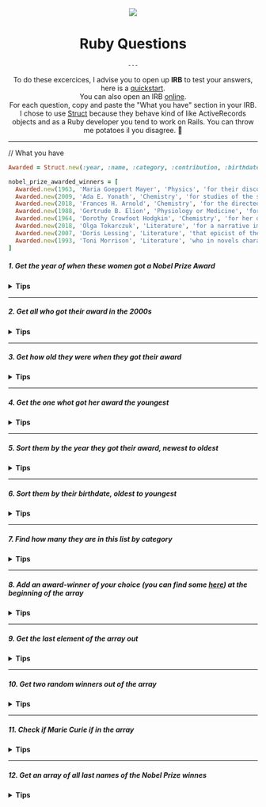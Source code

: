 <div align="center">
  <img src="https://img.icons8.com/office/80/000000/ruby-programming-language.png">
  
  <h1>Ruby Questions</h1>
  
    ---

  <span>To do these excercices, I advise you to open up **IRB** to test your answers, here is a [quickstart](https://www.ruby-lang.org/en/documentation/quickstart/).</span></br>
  <span>You can also open an IRB [online](https://repl.it/languages/ruby).</span><br/>
  <span>For each question, copy and paste the "What you have" section in your IRB.</span><br/>
  <span>I chose to use [Struct](https://www.leighhalliday.com/ruby-struct) because they behave kind of like ActiveRecords objects and as a Ruby developer you tend to work on Rails. You can throw me potatoes il you disagree. :potato:</span>

---

 
 </div>

// What you have
```ruby
Awarded = Struct.new(:year, :name, :category, :contribution, :birthdate)

nobel_prize_awarded_winners = [
  Awarded.new(1963, 'Maria Goeppert Mayer', 'Physics', 'for their discoveries concerning nuclear shell structure', 1906),
  Awarded.new(2009, 'Ada E. Yonath', 'Chemistry', 'for studies of the structure and function of the ribosome', 1939),
  Awarded.new(2018, 'Frances H. Arnold', 'Chemistry', 'for the directed evolution of enzymes', 1956),
  Awarded.new(1988, 'Gertrude B. Elion', 'Physiology or Medicine', 'for their discoveries of important principles for drug treatment', 1918),
  Awarded.new(1964, 'Dorothy Crowfoot Hodgkin', 'Chemistry', 'for her determinations by X-ray techniques of the structures of important biochemical substances', 1910),
  Awarded.new(2018, 'Olga Tokarczuk', 'Literature', 'for a narrative imagination that with encyclopedic passion represents the crossing of boundaries as a form of life', 1962),
  Awarded.new(2007, 'Doris Lessing', 'Literature', 'that epicist of the female experience, who with scepticism, fire and visionary power has subjected a divided civilisation to scrutiny', 1919),
  Awarded.new(1993, 'Toni Morrison', 'Literature', 'who in novels characterized by visionary force and poetic import, gives life to an essential aspect of American reality', 1931)
]
```
 

##### 1. Get the year of when these women got a Nobel Prize Award

<details><summary><b>Tips</b></summary>
  <p>
    <strong>Map</strong> method, here is a <a href="https://www.rubyguides.com/2018/10/ruby-map-method/">tutorial</a>.
  </p>

  <details><summary><b>Answer</b></summary>
  <p>

```ruby
nobel_prize_awarded_winners.map { |awarded| awarded.year }
```


  </p>
  </details>
</details>

---


##### 2. Get all who got their award in the 2000s


<details><summary><b>Tips</b></summary>
  <p>
    <strong>Select</strong> method, here is a <a href="https://www.rubyguides.com/2019/04/ruby-select-method/">tutorial</a>.
  </p>

  <details><summary><b>Answer</b></summary>
  <p>

```ruby
nobel_prize_awarded_winners.select { |awarded| awarded.year > 2000 }

```


  </p>
  </details>
</details>

---

##### 3. Get how old they were when they got their award


<details><summary><b>Tips</b></summary>
  <p>
    <strong>Map</strong> method, here is a <a href="https://www.rubyguides.com/2018/10/ruby-map-method/">tutorial</a>.
  </p>

  <details><summary><b>Answer</b></summary>
  <p>

```ruby
nobel_prize_awarded_winners.map { |awarded| awarded.year - awarded.birthdate }

```

  </p>
  </details>
</details>

---


##### 4. Get the one whot got her award the youngest


<details><summary><b>Tips</b></summary>
  <p>
    <strong>Inject</strong> method, here is a <a href="https://apidock.com/ruby/Enumerable/inject">tutorial</a>.
  </p>

  <details><summary><b>Answer</b></summary>
  <p>

```ruby
nobel_prize_awarded_winners.inject do |youngest, awarded|
   (awarded.year - awarded.birthdate) > (youngest.year - youngest.birthdate) ? youngest : awarded
end

```

  </p>
  </details>
</details>

---

##### 5. Sort them by the year they got their award, newest to oldest


<details><summary><b>Tips</b></summary>
  <p>
    <strong>Sort</strong> method, here are some <a href="https://apidock.com/ruby/Array/sort">examples</a>.
  </p>

  <details><summary><b>Answer</b></summary>
  <p>

```ruby
nobel_prize_awarded_winners.sort { |a, b| b.year <=> a.year }

```

  </p>
  </details>
</details>

---

##### 6. Sort them by their birthdate, oldest to youngest


<details><summary><b>Tips</b></summary>
  <p>
    <strong>Sort</strong> method, here are some <a href="https://apidock.com/ruby/Array/sort">examples</a>.
  </p>

  <details><summary><b>Answer</b></summary>
  <p>

```ruby
nobel_prize_awarded_winners.sort { |a, b| a.birthdate <=> b.birthdate }

```

  </p>
  </details>
</details>

---


##### 7. Find how many they are in this list by category


<details><summary><b>Tips</b></summary>
  <p>
    There are several ways to deal with it, you can combine two methods: <a href="https://www.rubyguides.com/2018/10/ruby-map-method/">map</a> and <a href="https://rubydoc.info/stdlib/core/Enumerable:tally">tally</a>.
  </p>

  <details><summary><b>Answer</b></summary>
  <p>

```ruby
nobel_prize_awarded_winners.map(&:category).tally

```

  </p>
  </details>
</details>

---


##### 8. Add an award-winner of your choice (you can find some <a href="https://www.nobelprize.org/prizes/lists/nobel-prize-awarded-women" >here</a>) at the beginning of the array


<details><summary><b>Tips</b></summary>
  <p>
    There are different methods <a href="https://teamtreehouse.com/library/adding-items-to-arrays-2">add elements</a> to an array.
  </p>

  <details><summary><b>Answer</b></summary>
  <p>

```ruby
malala = Awarded.new(2014, 'Malala Yousafzai', 'Peace', 'for their struggle against the suppression of children and young people and for the right of all children to education', 1997)
nobel_prize_awarded_winners.unshift(malala)

```

  </p>
  </details>
</details>


---

##### 9. Get the last element of the array out


<details><summary><b>Tips</b></summary>
  <p>
    You can get a little help from <a href="https://www.youtube.com/watch?v=xVkU8dDSC9w">Hugh Grant</a>.
  </p>

  <details><summary><b>Answer</b></summary>
  <p>

```ruby
nobel_prize_awarded_winners.pop

```

  </p>
  </details>
</details>


---

##### 10. Get two random winners out of the array


<details><summary><b>Tips</b></summary>
  <p>
    Think about <a href="https://www.youtube.com/watch?v=Voi_Y4NZV2c">hip-hop</a>.
  </p>

  <details><summary><b>Answer</b></summary>
  <p>

```ruby
nobel_prize_awarded_winners.sample(2)

```

  </p>
  </details>
</details>



---

##### 11. Check if Marie Curie if in the array


<details><summary><b>Tips</b></summary>
  <p>
    You can combine two methods: <a href="https://apidock.com/ruby/Array/include%3F">include?</a> and <a href="https://www.rubyguides.com/2018/10/ruby-map-method/">map</a>.
  </p>

  <details><summary><b>Answer</b></summary>
  <p>

```ruby
nobel_prize_awarded_winners.map { |awarded| awarded.name }.include?('Marie Curie')

```

  </p>
  </details>
</details>


---


##### 12. Get an array of all last names of the Nobel Prize winnes


<details><summary><b>Tips</b></summary>
  <p>
    You can combine two methods: <a href="https://apidock.com/ruby/String/split">split</a> and <a href="https://apidock.com/ruby/Array/flatten">flatten</a>.
  </p>

  <details><summary><b>Answer</b></summary>
  <p>

```ruby
nobel_prize_awarded_winners.map { |awarded| awarded.name.split(" ").last }.flatten

```

  </p>
  </details>
</details>
